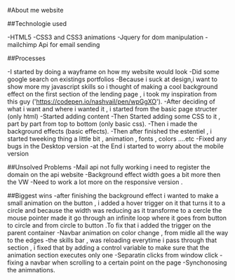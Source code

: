 #About me website

##Technologie used

-HTML5
-CSS3 and CSS3 animations
-Jquery for dom manipulation
-mailchimp Api for email sending

##Processes

-I started by doing a wayframe on how my website would look
-Did some google search on existings portfolios 
-Because i suck at design,i want to show more my javascript skills so i thought of making a cool background effect on the first section of the lending page , i took my inspiration from this guy ('https://codepen.io/nashvail/pen/wpGgXO').
-After deciding of what i want and where i wanted it , i started from the basic page structer (only html)
-Started adding content
-Then Started adding some CSS to it , part by part from top to bottom (only basic css).
-Then i made the background effects (basic effects).
-Then after finished the estentiel , i started tweeking thing a little bit , animation , fonts , colors ....etc
-Fixed any bugs in the Desktop version
-at the End i started to worry about the mobile version

##Unsolved Problems
-Mail api not fully working i need to register the domain on the api website
-Background effect  width goes a bit more then the VW
-Need to work a lot more on the responsive version .

##Biggest wins
-after finishing the background effect i wanted to make a small animation on the button , i added  a hover trigger on it that turns it to a circle and because the width was reducing as it transforme to a cercle the mouse pointer made it go through an infinite loop where it goes from button to circle and from circle to button .To fix that i added the trigger on the parent container
-Navbar animation on color change , from midle all the way to the edges
-the skills bar , was reloading everytime i pass through that section , i fixed that by adding a control variable to make sure that the animation section executes only one
-Separatin clicks from window click 
-fixing a navbar when scrolling to a certain point on the page
-Synchonosing the animnations.
